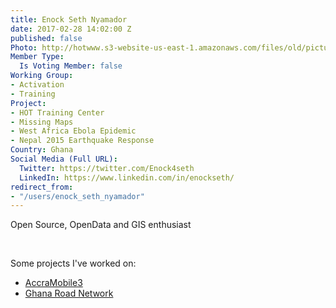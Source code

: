 ```yaml
---
title: Enock Seth Nyamador
date: 2017-02-28 14:02:00 Z
published: false
Photo: http://hotwww.s3-website-us-east-1.amazonaws.com/files/old/pictures/picture-370-1492038845.jpg
Member Type:
  Is Voting Member: false
Working Group:
- Activation
- Training
Project:
- HOT Training Center
- Missing Maps
- West Africa Ebola Epidemic
- Nepal 2015 Earthquake Response
Country: Ghana
Social Media (Full URL):
  Twitter: https://twitter.com/Enock4seth
  LinkedIn: https://www.linkedin.com/in/enockseth/
redirect_from:
- "/users/enock_seth_nyamador"
---
```


<p>Open Source, OpenData and GIS enthusiast</p><p>&nbsp;</p><p>Some projects I've worked on:</p><ul><li><a title="AccraMobile3" href="https://wiki.openstreetmap.org/wiki/AccraMobile3" target="_blank">AccraMobile3</a></li><li><a href="http://tasks.hotosm.org/project/3258" target="_blank">Ghana Road Network</a></li></ul>
